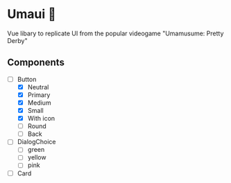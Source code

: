 # Umaui 🐎

Vue libary to replicate UI from the popular videogame "Umamusume: Pretty Derby"

## Components

- [ ] Button
  - [x] Neutral
  - [x] Primary
  - [x] Medium
  - [x] Small
  - [x] With icon
  - [ ] Round
  - [ ] Back
- [ ] DialogChoice
  - [ ] green
  - [ ] yellow
  - [ ] pink
- [ ] Card

